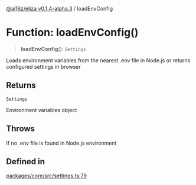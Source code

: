 [@ai16z/eliza v0.1.4-alpha.3](../index.md) / loadEnvConfig

# Function: loadEnvConfig()

> **loadEnvConfig**(): `Settings`

Loads environment variables from the nearest .env file in Node.js
or returns configured settings in browser

## Returns

`Settings`

Environment variables object

## Throws

If no .env file is found in Node.js environment

## Defined in

[packages/core/src/settings.ts:79](https://github.com/madjin/eliza/blob/main/packages/core/src/settings.ts#L79)
